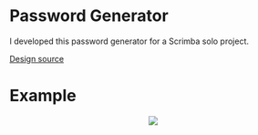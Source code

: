 # Password Generator
I developed this password generator for a Scrimba solo project.

[Design source](https://www.figma.com/file/YRO9Iw5IYaOorjnRyNz4bV/Random-Password-Generator)

# Example

<p align="center">
  <img src="https://user-images.githubusercontent.com/100844295/169222407-23e95503-70bc-4b39-a9aa-e3565dcc9731.gif">
</p>
